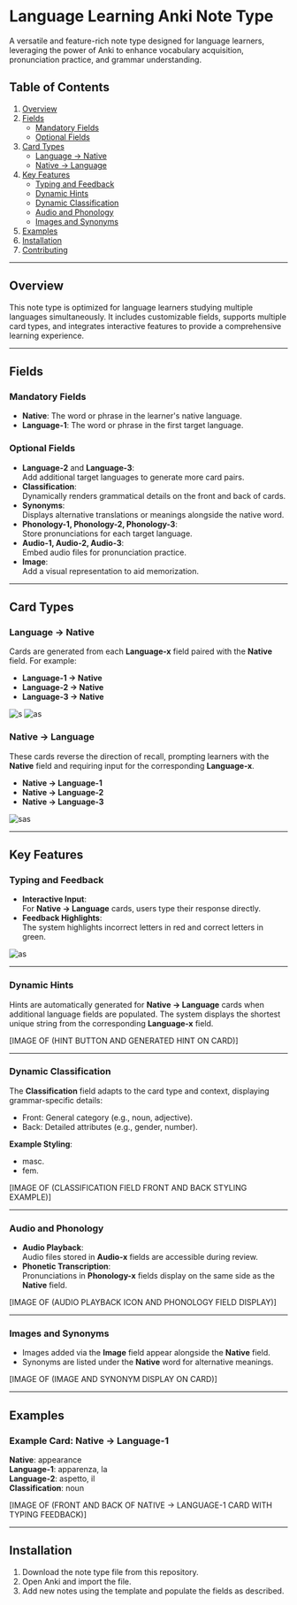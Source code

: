 # Language Learning Anki Note Type

A versatile and feature-rich note type designed for language learners, leveraging the power of Anki to enhance vocabulary acquisition, pronunciation practice, and grammar understanding.

## Table of Contents

1. [Overview](#overview)
2. [Fields](#fields)
    - [Mandatory Fields](#mandatory-fields)
    - [Optional Fields](#optional-fields)
3. [Card Types](#card-types)
    - [Language -> Native](#language--native)
    - [Native -> Language](#native--language)
4. [Key Features](#key-features)
    - [Typing and Feedback](#typing-and-feedback)
    - [Dynamic Hints](#dynamic-hints)
    - [Dynamic Classification](#dynamic-classification)
    - [Audio and Phonology](#audio-and-phonology)
    - [Images and Synonyms](#images-and-synonyms)
5. [Examples](#examples)
6. [Installation](#installation)
7. [Contributing](#contributing)

---

## Overview

This note type is optimized for language learners studying multiple languages simultaneously. It includes customizable fields, supports multiple card types, and integrates interactive features to provide a comprehensive learning experience.

---

## Fields

### Mandatory Fields

- **Native**: The word or phrase in the learner's native language.
- **Language-1**: The word or phrase in the first target language.

### Optional Fields

- **Language-2** and **Language-3**:  
    Add additional target languages to generate more card pairs.
- **Classification**:  
    Dynamically renders grammatical details on the front and back of cards.
- **Synonyms**:  
    Displays alternative translations or meanings alongside the native word.
- **Phonology-1, Phonology-2, Phonology-3**:  
    Store pronunciations for each target language.
- **Audio-1, Audio-2, Audio-3**:  
    Embed audio files for pronunciation practice.
- **Image**:  
    Add a visual representation to aid memorization.

---

## Card Types

### Language -> Native

Cards are generated from each **Language-x** field paired with the **Native** field. For example:

- **Language-1 -> Native**
- **Language-2 -> Native**
- **Language-3 -> Native**

![s](figures/francese.png)
![as](figures/francese_back.png)


### Native -> Language

These cards reverse the direction of recall, prompting learners with the **Native** field and requiring input for the corresponding **Language-x**.

- **Native -> Language-1**
- **Native -> Language-2**
- **Native -> Language-3**


![sas](figures/image2.png)

---

## Key Features

### Typing and Feedback

- **Interactive Input**:  
    For **Native -> Language** cards, users type their response directly.
- **Feedback Highlights**:  
    The system highlights incorrect letters in red and correct letters in green.

![as](figures/finnish.png)

---

### Dynamic Hints

Hints are automatically generated for **Native -> Language** cards when additional language fields are populated. The system displays the shortest unique string from the corresponding **Language-x** field.

[IMAGE OF (HINT BUTTON AND GENERATED HINT ON CARD)]

---

### Dynamic Classification

The **Classification** field adapts to the card type and context, displaying grammar-specific details:

- Front: General category (e.g., noun, adjective).
- Back: Detailed attributes (e.g., gender, number).

**Example Styling**:

- masc.
- fem.

[IMAGE OF (CLASSIFICATION FIELD FRONT AND BACK STYLING EXAMPLE)]

---

### Audio and Phonology

- **Audio Playback**:  
    Audio files stored in **Audio-x** fields are accessible during review.
- **Phonetic Transcription**:  
    Pronunciations in **Phonology-x** fields display on the same side as the **Native** field.

[IMAGE OF (AUDIO PLAYBACK ICON AND PHONOLOGY FIELD DISPLAY)]

---

### Images and Synonyms

- Images added via the **Image** field appear alongside the **Native** field.
- Synonyms are listed under the **Native** word for alternative meanings.

[IMAGE OF (IMAGE AND SYNONYM DISPLAY ON CARD)]

---

## Examples

### Example Card: Native -> Language-1

**Native**: appearance  
**Language-1**: apparenza, la  
**Language-2**: aspetto, il  
**Classification**: noun

[IMAGE OF (FRONT AND BACK OF NATIVE -> LANGUAGE-1 CARD WITH TYPING FEEDBACK)]

---

## Installation

1. Download the note type file from this repository.
2. Open Anki and import the file.
3. Add new notes using the template and populate the fields as described.

